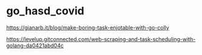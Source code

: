 # go_hasd_covid



https://gianarb.it/blog/make-boring-task-enjotable-with-go-colly



https://levelup.gitconnected.com/web-scraping-and-task-scheduling-with-golang-da0421abd04c